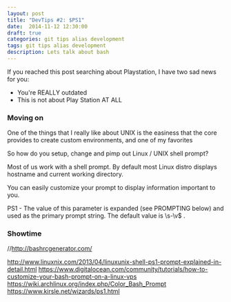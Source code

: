 ```yaml
---
layout: post
title: "DevTips #2: $PS1"
date:  2014-11-12 12:30:00
draft: true
categories: git tips alias development
tags: git tips alias development
description: Lets talk about bash 
---
```


If you reached this post searching about Playstation, I have two sad news for you:

* You're REALLY outdated
* This is not about Play Station AT ALL

### Moving on

One of the things that I really like about UNIX is the easiness that the core provides to create custom environments, and one of my favorites 

So how do you setup, change and pimp out Linux / UNIX shell prompt?

Most of us work with a shell prompt. By default most Linux distro displays hostname and current working directory. 

You can easily customize your prompt to display information important to you. 

PS1 - The value of this parameter is expanded (see PROMPTING below) and used as the primary prompt string. The default value is \s-\v\$ .


### Showtime


//http://bashrcgenerator.com/

http://www.linuxnix.com/2013/04/linuxunix-shell-ps1-prompt-explained-in-detail.html
https://www.digitalocean.com/community/tutorials/how-to-customize-your-bash-prompt-on-a-linux-vps
https://wiki.archlinux.org/index.php/Color_Bash_Prompt
https://www.kirsle.net/wizards/ps1.html